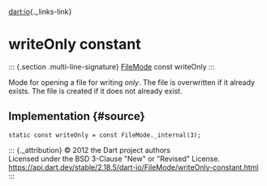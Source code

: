 [dart:io](../../dart-io/dart-io-library){._links-link}

writeOnly constant
==================

::: {.section .multi-line-signature}
[FileMode](../filemode-class) const writeOnly
:::

Mode for opening a file for writing *only*. The file is overwritten if
it already exists. The file is created if it does not already exist.

Implementation {#source}
--------------

``` {.language-dart data-language="dart"}
static const writeOnly = const FileMode._internal(3);
```

::: {._attribution}
© 2012 the Dart project authors\
Licensed under the BSD 3-Clause \"New\" or \"Revised\" License.\
<https://api.dart.dev/stable/2.18.5/dart-io/FileMode/writeOnly-constant.html>
:::
